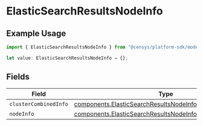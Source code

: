 # ElasticSearchResultsNodeInfo

## Example Usage

```typescript
import { ElasticSearchResultsNodeInfo } from "@censys/platform-sdk/models/components";

let value: ElasticSearchResultsNodeInfo = {};
```

## Fields

| Field                                                                                                                                    | Type                                                                                                                                     | Required                                                                                                                                 | Description                                                                                                                              |
| ---------------------------------------------------------------------------------------------------------------------------------------- | ---------------------------------------------------------------------------------------------------------------------------------------- | ---------------------------------------------------------------------------------------------------------------------------------------- | ---------------------------------------------------------------------------------------------------------------------------------------- |
| `clusterCombinedInfo`                                                                                                                    | [components.ElasticSearchResultsNodeInfoClusterCombinedInfo](../../models/components/elasticsearchresultsnodeinfoclustercombinedinfo.md) | :heavy_minus_sign:                                                                                                                       | N/A                                                                                                                                      |
| `nodeInfo`                                                                                                                               | [components.ElasticSearchResultsNodeInfoNodes](../../models/components/elasticsearchresultsnodeinfonodes.md)[]                           | :heavy_minus_sign:                                                                                                                       | N/A                                                                                                                                      |